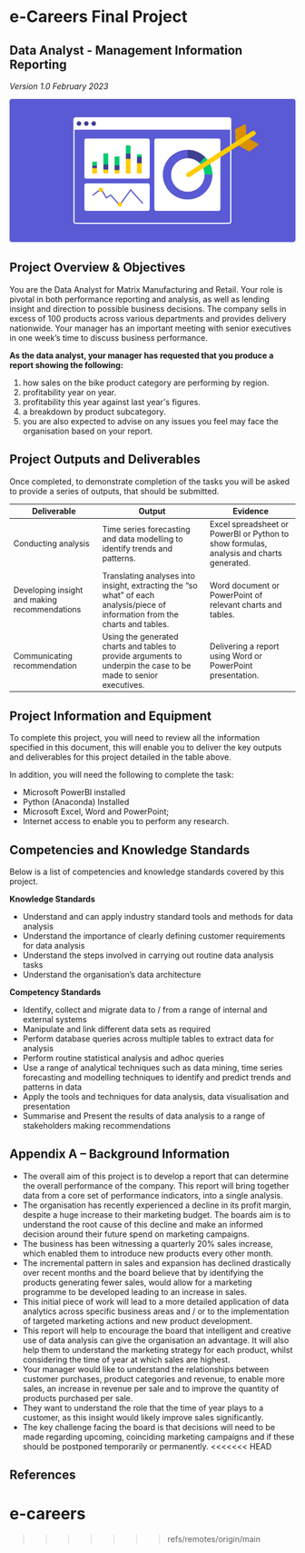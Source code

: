 # e-Careers Final Project
## Data Analyst - Management Information Reporting

*Version 1.0 February 2023*

![sales-analysis](Images/sales-analysis.webp)


## Project Overview & Objectives

You are the Data Analyst for Matrix Manufacturing and Retail. Your role is pivotal in both performance reporting and analysis, as well as lending insight and direction to possible business decisions. The company sells in excess of 100 products across various departments and provides delivery nationwide. Your manager has an important meeting with senior executives in one week’s time to discuss business performance.

**As the data analyst, your manager has requested that you produce a report showing the following:**

1. how sales on the bike product category are performing by region.
2. profitability year on year.
3. profitability this year against last year's figures.
4. a breakdown by product subcategory.
5. you are also expected to advise on any issues you feel may face the organisation based on your report.

## Project Outputs and Deliverables

Once completed, to demonstrate completion of the tasks you will be asked to provide a series of outputs, that should be submitted.

| Deliverable | Output | Evidence
|---|---|---|
Conducting analysis | Time series forecasting and data modelling to identify trends and patterns. | Excel spreadsheet or PowerBI or Python to show formulas, analysis and charts generated.
Developing insight and making recommendations | Translating analyses into insight, extracting the “so what” of each analysis/piece of information from the charts and tables. | Word document or PowerPoint of relevant charts and tables.
Communicating recommendation | Using the generated charts and tables to provide arguments to underpin the case to be made to senior executives. | Delivering a report using Word or PowerPoint presentation.

## Project Information and Equipment

To complete this project, you will need to review all the information specified in this document, this will enable you to deliver the key outputs and deliverables for this project detailed in the table above.

In addition, you will need the following to complete the task:
* Microsoft PowerBI installed
* Python (Anaconda) Installed
* Microsoft Excel, Word and PowerPoint;
* Internet access to enable you to perform any research.

## Competencies and Knowledge Standards

Below is a list of competencies and knowledge standards covered by this project.

**Knowledge Standards**

* Understand and can apply industry standard tools and methods for data analysis
* Understand the importance of clearly defining customer requirements for data analysis
* Understand the steps involved in carrying out routine data analysis tasks
* Understand the organisation’s data architecture

**Competency Standards**

* Identify, collect and migrate data to / from a range of internal and external systems
* Manipulate and link different data sets as required
* Perform database queries across multiple tables to extract data for analysis
* Perform routine statistical analysis and adhoc queries
* Use a range of analytical techniques such as data mining, time series forecasting and modelling techniques to identify and predict trends and patterns in data
* Apply the tools and techniques for data analysis, data visualisation and presentation
* Summarise and Present the results of data analysis to a range of stakeholders making
recommendations

## Appendix A – Background Information

* The overall aim of this project is to develop a report that can determine the overall performance of the company. This report will bring together data from a core set of performance indicators, into a single analysis.
* The organisation has recently experienced a decline in its profit margin, despite a huge increase to their marketing budget. The boards aim is to understand the root cause of this decline and make an informed decision around their future spend on marketing campaigns.
* The business has been witnessing a quarterly 20% sales increase, which enabled them to introduce new products every other month.
* The incremental pattern in sales and expansion has declined drastically over recent months and the board believe that by identifying the products generating fewer sales, would allow for a marketing programme to be developed leading to an increase in sales.
* This initial piece of work will lead to a more detailed application of data analytics across specific business areas and / or to the implementation of targeted marketing actions and new product development.
* This report will help to encourage the board that intelligent and creative use of data analysis can give the organisation an advantage. It will also help them to understand the marketing strategy for each product, whilst considering the time of year at which sales are highest.
* Your manager would like to understand the relationships between customer purchases, product categories and revenue, to enable more sales, an increase in revenue per sale and to improve the quantity of products purchased per sale.
* They want to understand the role that the time of year plays to a customer, as this insight would likely improve sales significantly.
* The key challenge facing the board is that decisions will need to be made regarding upcoming, coinciding marketing campaigns and if these should be postponed temporarily or permanently.
<<<<<<< HEAD

## References
e-careers
=======
>>>>>>> refs/remotes/origin/main
